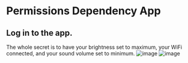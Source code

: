 # Permissions Dependency App


## Log in to the app.

The whole secret is to have your brightness set to maximum, your WiFi connected, and your sound volume set to minimum.
![image](https://github.com/NetanelBCN/PermissionsDependencyApp/assets/134021385/7c1b8e25-5166-4605-9ed3-377437dad66d) ![image](https://github.com/NetanelBCN/PermissionsDependencyApp/assets/134021385/c641ab16-56d0-4c24-802d-a27e09d16a93)


